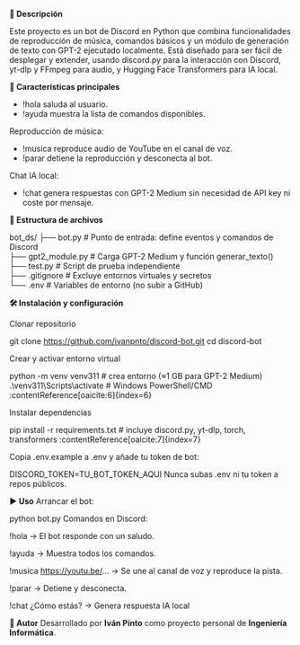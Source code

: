 **📄 Descripción**

Este proyecto es un bot de Discord en Python que combina funcionalidades de reproducción de música, comandos básicos y un módulo de generación de texto con GPT-2 ejecutado localmente. Está diseñado para ser fácil de desplegar y extender, usando discord.py para la interacción con Discord, yt-dlp y FFmpeg para audio, y Hugging Face Transformers para IA local.

**🚀 Características principales**

- !hola saluda al usuario.
- !ayuda muestra la lista de comandos disponibles. 

Reproducción de música:

- !musica <URL> reproduce audio de YouTube en el canal de voz.
- !parar detiene la reproducción y desconecta al bot. 

Chat IA local:

- !chat <mensaje> genera respuestas con GPT-2 Medium sin necesidad de API key ni coste por mensaje. 

**📁 Estructura de archivos**

bot_ds/
 ├── bot.py               # Punto de entrada: define eventos y comandos de Discord  
 ├── gpt2_module.py       # Carga GPT-2 Medium y función generar_texto()  
 ├── test.py              # Script de prueba independiente  
 ├── .gitignore           # Excluye entornos virtuales y secretos  
 └── .env                 # Variables de entorno (no subir a GitHub)  

**🛠️ Instalación y configuración**

Clonar repositorio

git clone https://github.com/ivanpnto/discord-bot.git
cd discord-bot

Crear y activar entorno virtual

python -m venv venv311              # crea entorno (≈1 GB para GPT-2 Medium)  
.\venv311\Scripts\activate          # Windows PowerShell/CMD :contentReference[oaicite:6]{index=6} 

Instalar dependencias

pip install -r requirements.txt     # incluye discord.py, yt-dlp, torch, transformers :contentReference[oaicite:7]{index=7}  

Copia .env.example a .env y añade tu token de bot:

DISCORD_TOKEN=TU_BOT_TOKEN_AQUI
Nunca subas .env ni tu token a repos públicos.

**▶️ Uso**
Arrancar el bot:

python bot.py
Comandos en Discord:

!hola → El bot responde con un saludo.

!ayuda → Muestra todos los comandos.

!musica https://youtu.be/... → Se une al canal de voz y reproduce la pista.

!parar → Detiene y desconecta.

!chat ¿Cómo estás? → Genera respuesta IA local 

**🙋 Autor**
Desarrollado por **Iván Pinto** como proyecto personal de **Ingeniería Informática**.
